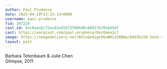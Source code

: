 ```yaml
---
author: Paul Prudence
date: 2025-04-29T13:15:13+0000
username: paul-prudence
fid: 307224
cast_id: 0xc0aea2c72ac62a55d73f08940c6891767018d5df
cast: https://warpcast.com/paul-prudence/0xc0aea2c7
image: https://imagedelivery.net/BXluQx4ige9GuW0Ia56BHw/bdd3b318-5dcb-4493-264d-b42e213d8700/original
layout: post
---
```

Barbara Tetenbaum & Julie Chen  
Glimpse,  2011  

<img src='https://imagedelivery.net/BXluQx4ige9GuW0Ia56BHw/bdd3b318-5dcb-4493-264d-b42e213d8700/original' alt='' referrerpolicy='no-referrer'/>